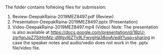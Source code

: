 The folder contains follwoing files for submission:
1. Review-DeepakRaina-2019MEZ8497.pdf (Review)
2. Presentation-DeepakRaina-2019MEZ8497.pptx (Presentation)
3. Video-DeepakRaina-2019MEZ8497.mp4 (Video)
Note: The presentation is also available at https://docs.google.com/presentation/d/1BzU-zgrfgnJpZ7SjHmMz-dWgvI6ZTy9LFwvgHa38ovA/edit?usp=sharing in case the speaker notes and audio/vedio does not work in the .pptx file/video file.
